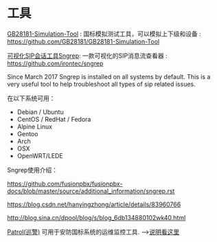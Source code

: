 # 工具


[GB28181-Simulation-Tool](https://github.com/GB28181/GB28181-Simulation-Tool) : 国标模拟测试工具，可以模拟上下级和设备 : <https://github.com/GB28181/GB28181-Simulation-Tool>

[可视化SIP会话工具Sngrep](https://github.com/irontec/sngrep): 一款可视化的SIP消息流查看器 : https://github.com/irontec/sngrep

Since March 2017 Sngrep is installed on all systems by default. This is a very useful tool to help troubleshoot all types of sip related issues.

在以下系统可用：

- Debian / Ubuntu
- CentOS / RedHat / Fedora
- Alpine Linux
- Gentoo
- Arch
- OSX
- OpenWRT/LEDE

Sngrep使用介绍：

<https://github.com/fusionpbx/fusionpbx-docs/blob/master/source/additional_information/sngrep.rst>

<https://blog.csdn.net/hanyingzhong/article/details/83960766>

<http://blog.sina.cn/dpool/blog/s/blog_6db134880102wk40.html>

[Patrol(巡警)](https://github.com/lonelygo/patrol) 可用于安防国标系统的运维监控工具. -->[说明看这里](https://github.com/ccevan/patrol/wiki/%E8%A7%86%E9%A2%91%E5%B9%B3%E5%8F%B0%E7%99%BB%E5%BD%95%E4%BF%A1%E6%81%AFapi)
